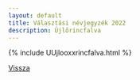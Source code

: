 ```yaml
---
layout: default
title: Választási névjegyzék 2022
description: Újlőrincfalva
---
```


{% include UUjlooxxrincfalva.html %}

[Vissza](./)